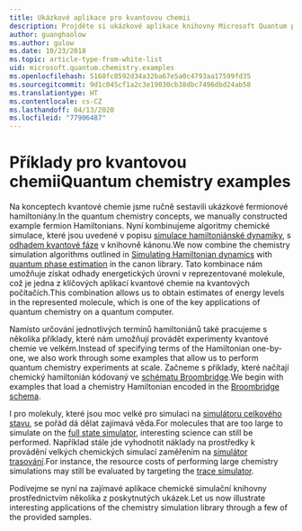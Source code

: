 ```yaml
---
title: Ukázkové aplikace pro kvantovou chemii
description: Projděte si ukázkové aplikace knihovny Microsoft Quantum pro chemii.
author: guanghaolow
ms.author: gulow
ms.date: 10/23/2018
ms.topic: article-type-from-white-list
uid: microsoft.quantum.chemistry.examples
ms.openlocfilehash: 5168fc8592d34a32ba67e5a0c4793aa17599fd35
ms.sourcegitcommit: 9d1c045cf1a2c3e19030cb38dbc7496dbd24ab58
ms.translationtype: HT
ms.contentlocale: cs-CZ
ms.lasthandoff: 04/13/2020
ms.locfileid: "77906487"
---
```

# <a name="quantum-chemistry-examples"></a><span data-ttu-id="bc01f-103">Příklady pro kvantovou chemii</span><span class="sxs-lookup"><span data-stu-id="bc01f-103">Quantum chemistry examples</span></span>

<span data-ttu-id="bc01f-104">Na konceptech kvantové chemie jsme ručně sestavili ukázkové fermionové hamiltoniány.</span><span class="sxs-lookup"><span data-stu-id="bc01f-104">In the quantum chemistry concepts, we manually constructed example fermion Hamiltonians.</span></span> <span data-ttu-id="bc01f-105">Nyní kombinujeme algoritmy chemické simulace, které jsou uvedené v popisu [simulace hamiltoniánské dynamiky](xref:microsoft.quantum.libraries.standard.algorithms), s [odhadem kvantové fáze](xref:microsoft.quantum.libraries.characterization) v knihovně kánonu.</span><span class="sxs-lookup"><span data-stu-id="bc01f-105">We now combine the chemistry simulation algorithms outlined in [Simulating Hamiltonian dynamics](xref:microsoft.quantum.libraries.standard.algorithms) with [quantum phase estimation](xref:microsoft.quantum.libraries.characterization) in the canon library.</span></span> <span data-ttu-id="bc01f-106">Tato kombinace nám umožňuje získat odhady energetických úrovní v reprezentované molekule, což je jedna z klíčových aplikací kvantové chemie na kvantových počítačích.</span><span class="sxs-lookup"><span data-stu-id="bc01f-106">This combination allows us to obtain  estimates of energy levels in the represented molecule, which is one of the key applications of quantum chemistry on a quantum computer.</span></span> 

<span data-ttu-id="bc01f-107">Namísto určování jednotlivých termínů hamiltoniánů také pracujeme s několika příklady, které nám umožňují provádět experimenty kvantové chemie ve velkém.</span><span class="sxs-lookup"><span data-stu-id="bc01f-107">Instead of specifying terms of the Hamiltonian one-by-one, we also work through some examples that allow us to perform quantum chemistry experiments at scale.</span></span> <span data-ttu-id="bc01f-108">Začneme s příklady, které načítají chemický hamiltonián kódovaný ve [schématu Broombridge](xref:microsoft.quantum.libraries.chemistry.schema.broombridge).</span><span class="sxs-lookup"><span data-stu-id="bc01f-108">We begin with examples that load a chemistry Hamiltonian encoded in the [Broombridge schema](xref:microsoft.quantum.libraries.chemistry.schema.broombridge).</span></span>

<span data-ttu-id="bc01f-109">I pro molekuly, které jsou moc velké pro simulaci na [simulátoru celkového stavu](xref:microsoft.quantum.machines.full-state-simulator), se pořád dá dělat zajímavá věda.</span><span class="sxs-lookup"><span data-stu-id="bc01f-109">For molecules that are too large to simulate on the [full state simulator](xref:microsoft.quantum.machines.full-state-simulator), interesting science can still be performed.</span></span> <span data-ttu-id="bc01f-110">Například stále jde vyhodnotit náklady na prostředky k provádění velkých chemických simulací zaměřením na [simulátor trasování](xref:microsoft.quantum.machines.qc-trace-simulator.intro).</span><span class="sxs-lookup"><span data-stu-id="bc01f-110">For instance, the resource costs of performing large chemistry simulations may still be evaluated by targeting the [trace simulator](xref:microsoft.quantum.machines.qc-trace-simulator.intro).</span></span>

<span data-ttu-id="bc01f-111">Podívejme se nyní na zajímavé aplikace chemické simulační knihovny prostřednictvím několika z poskytnutých ukázek.</span><span class="sxs-lookup"><span data-stu-id="bc01f-111">Let us now illustrate interesting applications of the chemistry simulation library through a few of the provided samples.</span></span>
